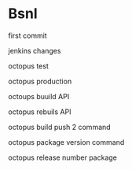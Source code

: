 # Bsnl

first commit

jenkins changes

octopus test

octopus production

octoups buuild API

octopus rebuils API

octopus build push 2 command

octopus package version command

octopus release number package